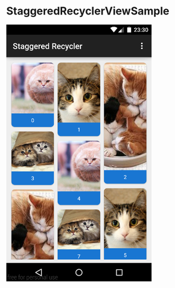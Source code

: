 # StaggeredRecyclerViewSample

![Output sample](https://github.com/Tecco/StaggeredRecyclerViewSample/blob/master/screen_shot.png)

